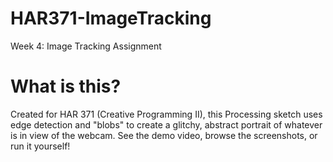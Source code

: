 # HAR371-ImageTracking
 Week 4: Image Tracking Assignment

# What is this? 
  Created for HAR 371 (Creative Programming II), this Processing sketch uses edge detection and "blobs" to create a glitchy, abstract portrait of whatever is in view of the webcam. See the demo video, browse the screenshots, or run it yourself!
